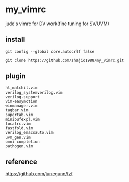 # my_vimrc
jude's vimrc for DV work(fine tuning for SV/UVM)


## install 
`git config --global core.autocrlf false`

`git clone https://github.com/zhajio1988/my_vimrc.git`

## plugin
```
hl_matchit.vim  
verilog_systemverilog.vim
verilog-support  
vim-easymotion
winmanager.vim
tagbar.vim
supertab.vim
minibufexpl.vim
localrc.vim
fastfold.vim
verilog_emacsauto.vim
uvm_gen.vim
omni completion
pathogen.vim
```

## reference
https://github.com/junegunn/fzf
